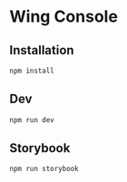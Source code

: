 # Wing Console

## Installation

```sh
npm install
```

## Dev

```sh
npm run dev
```

## Storybook

```sh
npm run storybook
```
